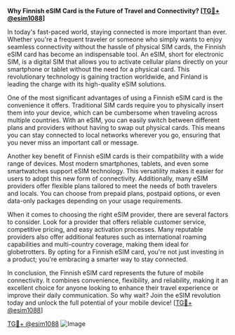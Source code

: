**Why Finnish eSIM Card is the Future of Travel and Connectivity? [[TG💪+ @esim1088](https://t.me/s/esim1088)]**

In today's fast-paced world, staying connected is more important than ever. Whether you're a frequent traveler or someone who simply wants to enjoy seamless connectivity without the hassle of physical SIM cards, the Finnish eSIM card has become an indispensable tool. An eSIM, short for electronic SIM, is a digital SIM that allows you to activate cellular plans directly on your smartphone or tablet without the need for a physical card. This revolutionary technology is gaining traction worldwide, and Finland is leading the charge with its high-quality eSIM solutions.

One of the most significant advantages of using a Finnish eSIM card is the convenience it offers. Traditional SIM cards require you to physically insert them into your device, which can be cumbersome when traveling across multiple countries. With an eSIM, you can easily switch between different plans and providers without having to swap out physical cards. This means you can stay connected to local networks wherever you go, ensuring that you never miss an important call or message.

Another key benefit of Finnish eSIM cards is their compatibility with a wide range of devices. Most modern smartphones, tablets, and even some smartwatches support eSIM technology. This versatility makes it easier for users to adopt this new form of connectivity. Additionally, many eSIM providers offer flexible plans tailored to meet the needs of both travelers and locals. You can choose from prepaid plans, postpaid options, or even data-only packages depending on your usage requirements.

When it comes to choosing the right eSIM provider, there are several factors to consider. Look for a provider that offers reliable customer service, competitive pricing, and easy activation processes. Many reputable providers also offer additional features such as international roaming capabilities and multi-country coverage, making them ideal for globetrotters. By opting for a Finnish eSIM card, you're not just investing in a product; you're embracing a smarter way to stay connected.

In conclusion, the Finnish eSIM card represents the future of mobile connectivity. It combines convenience, flexibility, and reliability, making it an excellent choice for anyone looking to enhance their travel experience or improve their daily communication. So why wait? Join the eSIM revolution today and unlock the full potential of your mobile device! [[TG💪+ @esim1088](https://t.me/s/esim1088)]

[TG💪+ @esim1088](https://t.me/s/esim1088) ![Image](https://i.postimg.cc/Y0z9fWf4/image.png)